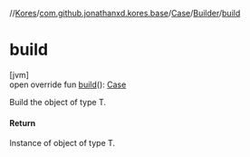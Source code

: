 //[Kores](../../../../index.md)/[com.github.jonathanxd.kores.base](../../index.md)/[Case](../index.md)/[Builder](index.md)/[build](build.md)

# build

[jvm]\
open override fun [build](build.md)(): [Case](../index.md)

Build the object of type T.

#### Return

Instance of object of type T.
